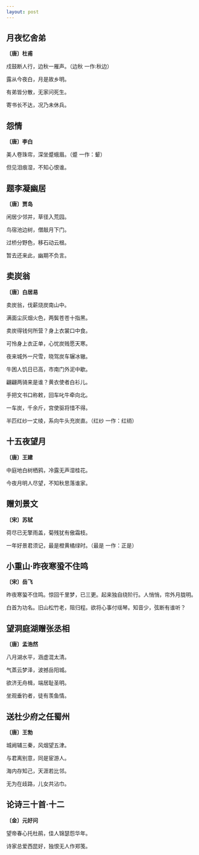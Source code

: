 ```yaml
---
layout: post
---
```

## 月夜忆舍弟
**〔唐〕杜甫**

戍鼓断人行，边秋一雁声。（边秋 一作:秋边）

露从今夜白，月是故乡明。

有弟皆分散，无家问死生。

寄书长不达，况乃未休兵。 

## 怨情
**〔唐〕李白**

美人卷珠帘，深坐蹙蛾眉。（蹙 一作：颦）

但见泪痕湿，不知心恨谁。

## 题李凝幽居
**〔唐〕贾岛**

闲居少邻并，草径入荒园。

鸟宿池边树，僧敲月下门。

过桥分野色，移石动云根。

暂去还来此，幽期不负言。 

## 卖炭翁
**〔唐〕白居易**

卖炭翁，伐薪烧炭南山中。

满面尘灰烟火色，两鬓苍苍十指黑。

卖炭得钱何所营？身上衣裳口中食。

可怜身上衣正单，心忧炭贱愿天寒。

夜来城外一尺雪，晓驾炭车辗冰辙。

牛困人饥日已高，市南门外泥中歇。

翩翩两骑来是谁？黄衣使者白衫儿。

手把文书口称敕，回车叱牛牵向北。

一车炭，千余斤，宫使驱将惜不得。

半匹红纱一丈绫，系向牛头充炭直。（红纱 一作：红绡）

## 十五夜望月
**〔唐〕王建**

中庭地白树栖鸦，冷露无声湿桂花。

今夜月明人尽望，不知秋思落谁家。

## 赠刘景文
**〔宋〕苏轼**

荷尽已无擎雨盖，菊残犹有傲霜枝。

一年好景君须记，最是橙黄橘绿时。（最是 一作：正是）

## 小重山·昨夜寒蛩不住鸣
**〔宋〕岳飞**

昨夜寒蛩不住鸣。惊回千里梦，已三更。起来独自绕阶行。人悄悄，帘外月胧明。

白首为功名。旧山松竹老，阻归程。欲将心事付瑶琴。知音少，弦断有谁听？

## 望洞庭湖赠张丞相
**〔唐〕孟浩然**

八月湖水平，涵虚混太清。

气蒸云梦泽，波撼岳阳城。

欲济无舟楫，端居耻圣明。

坐观垂钓者，徒有羡鱼情。

## 送杜少府之任蜀州
**〔唐〕王勃**

城阙辅三秦，风烟望五津。

与君离别意，同是宦游人。

海内存知己，天涯若比邻。

无为在歧路，儿女共沾巾。

## 论诗三十首·十二
**〔金〕元好问**

望帝春心托杜鹃，佳人锦瑟怨华年。

诗家总爱西昆好，独恨无人作郑笺。
